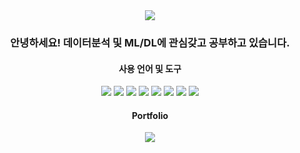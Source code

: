 <div align='center'>
  <img src="https://capsule-render.vercel.app/api?type=waving&color=edacb1&height=200&section=header&text=SunA's%20Github!&fontSize=35" />	
</div>
<div align='center'>
  <h3>안녕하세요! 데이터분석 및 ML/DL에 관심갖고 공부하고 있습니다. </h3>
</div>
<div align='center'>
  <h4>사용 언어 및 도구</h4>
  <img src="https://img.shields.io/badge/Python-3776AB?style=flat&logo=Python&logoColor=white" /> <img src="https://img.shields.io/badge/R-276DC3?style=flat&logo=R&logoColor=white" />
  <img src="https://img.shields.io/badge/Tensorflow-FF6F00?style=flat&logo=Tensorflow&logoColor=white" /> <img src="https://img.shields.io/badge/Keras-D00000?style=flat&logo=Keras&logoColor=white" />
  <img src="https://img.shields.io/badge/Pytorch-EE4C2C?style=flat&logo=Pytorch&logoColor=white" /> <img src="https://img.shields.io/badge/MySQL-4479A1?style=flat&logo=MySQL&logoColor=white" />
  <img src="https://img.shields.io/badge/Oracle-F80000?style=flat&logo=Oracle&logoColor=white" /> <img src="https://img.shields.io/badge/postgreSQL-4169E1?style=flat&logo=postgreSQL&logoColor=white" /> 
</div>

<div align='center'>
  <h4>Portfolio</h4>
  <a href="https://halved-virgo-46f.notion.site/310cb0bbd1354590ae6d05c59fba847e?pvs=4"><img src="https://img.shields.io/badge/Notion-000000?style=flat&logo=Notion&logoColor=white" /></a>
</div>
